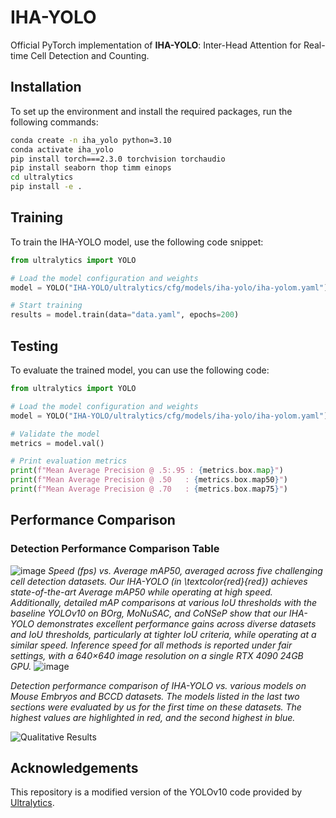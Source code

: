 # IHA-YOLO

Official PyTorch implementation of **IHA-YOLO**: Inter-Head Attention for Real-time Cell Detection and Counting.

## Installation

To set up the environment and install the required packages, run the following commands:

```bash
conda create -n iha_yolo python=3.10
conda activate iha_yolo
pip install torch===2.3.0 torchvision torchaudio
pip install seaborn thop timm einops
cd ultralytics
pip install -e .
```

## Training

To train the IHA-YOLO model, use the following code snippet:

```python
from ultralytics import YOLO

# Load the model configuration and weights
model = YOLO("IHA-YOLO/ultralytics/cfg/models/iha-yolo/iha-yolom.yaml").load("yolov10m.pt")

# Start training
results = model.train(data="data.yaml", epochs=200)
```

## Testing

To evaluate the trained model, you can use the following code:

```python
from ultralytics import YOLO

# Load the model configuration and weights
model = YOLO("IHA-YOLO/ultralytics/cfg/models/iha-yolo/iha-yolom.yaml").load("yolov10m.pt")

# Validate the model
metrics = model.val()

# Print evaluation metrics
print(f"Mean Average Precision @ .5:.95 : {metrics.box.map}")
print(f"Mean Average Precision @ .50   : {metrics.box.map50}")
print(f"Mean Average Precision @ .70   : {metrics.box.map75}")
```

## Performance Comparison

### Detection Performance Comparison Table
![image](https://github.com/user-attachments/assets/4f53c577-1a20-4c10-bbb3-482e3497d4f9)
*Speed (fps) vs.  Average mAP50,  averaged across five challenging cell detection datasets. Our IHA-YOLO (in \textcolor{red}{red}) achieves state-of-the-art Average mAP50 while operating at high speed. Additionally, detailed mAP comparisons at various IoU thresholds with the baseline YOLOv10 on BOrg, MoNuSAC, and CoNSeP show that our IHA-YOLO demonstrates excellent performance gains across diverse datasets and IoU thresholds, particularly at tighter IoU criteria, while operating at a similar speed. Inference speed for all methods is reported under fair settings, with a 640×640 image resolution on a single RTX 4090 24GB GPU.*
![image](https://github.com/user-attachments/assets/03f622f4-8288-42a1-9ec2-54640809d6e3)

*Detection performance comparison of IHA-YOLO vs. various models on Mouse Embryos and BCCD datasets. The models listed in the last two sections were evaluated by us for the first time on these datasets. The highest values are highlighted in red, and the second highest in blue.*

![Qualitative Results](https://github.com/user-attachments/assets/890890f2-4f69-452e-9e0d-8e117bd13902)

## Acknowledgements

This repository is a modified version of the YOLOv10 code provided by [Ultralytics](https://github.com/ultralytics/ultralytics).
```
